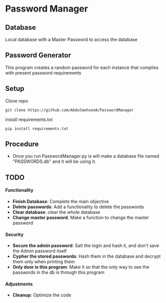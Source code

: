 # Password Manager

## Database
Local database with a Master Password to access the database

## Password Generator
This program creates a random password for each instance that complies with present password requirements

## Setup
Clone repo
```
git clone https://github.com/AbdulmohsenA/PasswordManager
```

install requirements.txt
```
pip install requirements.txt
```

## Procedure
- Once you run PasswordManager.py is will make a database file named "PASSWORDS.db" and it will be using it.

## TODO
#### Functionality
- **Finish Database**: Complete the main objective
- **Delete passwords**: Add a functionality to delete the passwords
- **Clear database**: clear the whole database
- **Change master password**: Make a function to change the master password

#### Security
- **Secure the admin password**: Salt the login and hash it, and don't save the Admin password itself
- **Cypher the stored passwords**: Hash them in the database and decrypt them only when printing them
- **Only door is this program**: Make it so that the only way to see the passwords in the db is through this program

#### Adjustments
- **Cleanup**: Optimize the code